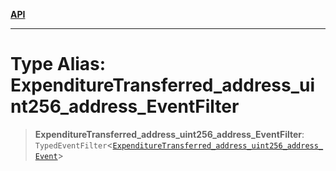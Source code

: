 [**API**](../../../README.md)

***

# Type Alias: ExpenditureTransferred\_address\_uint256\_address\_EventFilter

> **ExpenditureTransferred\_address\_uint256\_address\_EventFilter**: `TypedEventFilter`\<[`ExpenditureTransferred_address_uint256_address_Event`](ExpenditureTransferred_address_uint256_address_Event.md)\>
